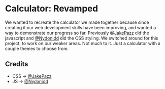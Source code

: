 # Calculator: Revamped
We wanted to recreate the calculator we made together because since creating it our web development skills have been improving, and wanted a way to demonstrate our progress so far. Previously [@JakePazz](https://github.com/JakePazz/) did the javascript and [@Nydonidd](https://github.com/Nydonidd) did the CSS styling. We switched around for this project, to work on our weaker areas. Not much to it. Just a calculator with a couple themes to choose from.

## Credits
- CSS -> [@JakePazz](https://github.com/JakePazz/)
- JS  -> [@Nydonidd](https://github.com/Nydonidd)
